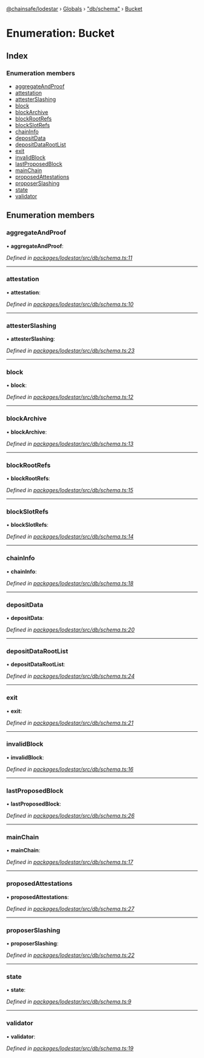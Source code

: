 [@chainsafe/lodestar](../README.md) › [Globals](../globals.md) › ["db/schema"](../modules/_db_schema_.md) › [Bucket](_db_schema_.bucket.md)

# Enumeration: Bucket

## Index

### Enumeration members

* [aggregateAndProof](_db_schema_.bucket.md#aggregateandproof)
* [attestation](_db_schema_.bucket.md#attestation)
* [attesterSlashing](_db_schema_.bucket.md#attesterslashing)
* [block](_db_schema_.bucket.md#block)
* [blockArchive](_db_schema_.bucket.md#blockarchive)
* [blockRootRefs](_db_schema_.bucket.md#blockrootrefs)
* [blockSlotRefs](_db_schema_.bucket.md#blockslotrefs)
* [chainInfo](_db_schema_.bucket.md#chaininfo)
* [depositData](_db_schema_.bucket.md#depositdata)
* [depositDataRootList](_db_schema_.bucket.md#depositdatarootlist)
* [exit](_db_schema_.bucket.md#exit)
* [invalidBlock](_db_schema_.bucket.md#invalidblock)
* [lastProposedBlock](_db_schema_.bucket.md#lastproposedblock)
* [mainChain](_db_schema_.bucket.md#mainchain)
* [proposedAttestations](_db_schema_.bucket.md#proposedattestations)
* [proposerSlashing](_db_schema_.bucket.md#proposerslashing)
* [state](_db_schema_.bucket.md#state)
* [validator](_db_schema_.bucket.md#validator)

## Enumeration members

###  aggregateAndProof

• **aggregateAndProof**:

*Defined in [packages/lodestar/src/db/schema.ts:11](https://github.com/ChainSafe/lodestar/blob/0e426d2/packages/lodestar/src/db/schema.ts#L11)*

___

###  attestation

• **attestation**:

*Defined in [packages/lodestar/src/db/schema.ts:10](https://github.com/ChainSafe/lodestar/blob/0e426d2/packages/lodestar/src/db/schema.ts#L10)*

___

###  attesterSlashing

• **attesterSlashing**:

*Defined in [packages/lodestar/src/db/schema.ts:23](https://github.com/ChainSafe/lodestar/blob/0e426d2/packages/lodestar/src/db/schema.ts#L23)*

___

###  block

• **block**:

*Defined in [packages/lodestar/src/db/schema.ts:12](https://github.com/ChainSafe/lodestar/blob/0e426d2/packages/lodestar/src/db/schema.ts#L12)*

___

###  blockArchive

• **blockArchive**:

*Defined in [packages/lodestar/src/db/schema.ts:13](https://github.com/ChainSafe/lodestar/blob/0e426d2/packages/lodestar/src/db/schema.ts#L13)*

___

###  blockRootRefs

• **blockRootRefs**:

*Defined in [packages/lodestar/src/db/schema.ts:15](https://github.com/ChainSafe/lodestar/blob/0e426d2/packages/lodestar/src/db/schema.ts#L15)*

___

###  blockSlotRefs

• **blockSlotRefs**:

*Defined in [packages/lodestar/src/db/schema.ts:14](https://github.com/ChainSafe/lodestar/blob/0e426d2/packages/lodestar/src/db/schema.ts#L14)*

___

###  chainInfo

• **chainInfo**:

*Defined in [packages/lodestar/src/db/schema.ts:18](https://github.com/ChainSafe/lodestar/blob/0e426d2/packages/lodestar/src/db/schema.ts#L18)*

___

###  depositData

• **depositData**:

*Defined in [packages/lodestar/src/db/schema.ts:20](https://github.com/ChainSafe/lodestar/blob/0e426d2/packages/lodestar/src/db/schema.ts#L20)*

___

###  depositDataRootList

• **depositDataRootList**:

*Defined in [packages/lodestar/src/db/schema.ts:24](https://github.com/ChainSafe/lodestar/blob/0e426d2/packages/lodestar/src/db/schema.ts#L24)*

___

###  exit

• **exit**:

*Defined in [packages/lodestar/src/db/schema.ts:21](https://github.com/ChainSafe/lodestar/blob/0e426d2/packages/lodestar/src/db/schema.ts#L21)*

___

###  invalidBlock

• **invalidBlock**:

*Defined in [packages/lodestar/src/db/schema.ts:16](https://github.com/ChainSafe/lodestar/blob/0e426d2/packages/lodestar/src/db/schema.ts#L16)*

___

###  lastProposedBlock

• **lastProposedBlock**:

*Defined in [packages/lodestar/src/db/schema.ts:26](https://github.com/ChainSafe/lodestar/blob/0e426d2/packages/lodestar/src/db/schema.ts#L26)*

___

###  mainChain

• **mainChain**:

*Defined in [packages/lodestar/src/db/schema.ts:17](https://github.com/ChainSafe/lodestar/blob/0e426d2/packages/lodestar/src/db/schema.ts#L17)*

___

###  proposedAttestations

• **proposedAttestations**:

*Defined in [packages/lodestar/src/db/schema.ts:27](https://github.com/ChainSafe/lodestar/blob/0e426d2/packages/lodestar/src/db/schema.ts#L27)*

___

###  proposerSlashing

• **proposerSlashing**:

*Defined in [packages/lodestar/src/db/schema.ts:22](https://github.com/ChainSafe/lodestar/blob/0e426d2/packages/lodestar/src/db/schema.ts#L22)*

___

###  state

• **state**:

*Defined in [packages/lodestar/src/db/schema.ts:9](https://github.com/ChainSafe/lodestar/blob/0e426d2/packages/lodestar/src/db/schema.ts#L9)*

___

###  validator

• **validator**:

*Defined in [packages/lodestar/src/db/schema.ts:19](https://github.com/ChainSafe/lodestar/blob/0e426d2/packages/lodestar/src/db/schema.ts#L19)*
